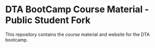 DTA BootCamp Course Material - Public Student Fork
============================
This repository contains the course material and website for the DTA bootcamp. 
